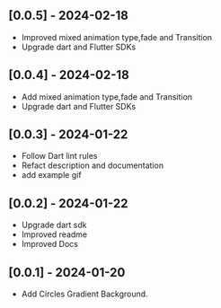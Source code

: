 ## [0.0.5] - 2024-02-18

* Improved  mixed animation type,fade and Transition
* Upgrade dart and Flutter SDKs

## [0.0.4] - 2024-02-18

* Add mixed animation type,fade and Transition
* Upgrade dart and Flutter SDKs

## [0.0.3] - 2024-01-22

* Follow Dart lint rules
* Refact description and documentation
* add example gif


## [0.0.2] - 2024-01-22

* Upgrade dart sdk
* Improved readme
* Improved Docs



## [0.0.1] - 2024-01-20

* Add Circles Gradient Background.
